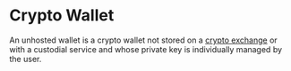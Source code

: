 # Crypto Wallet
An unhosted wallet is a crypto wallet not stored on a [crypto exchange](crypto-exchange.md) or with a custodial service and whose private key is individually managed by the user.